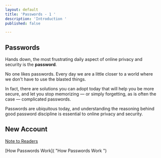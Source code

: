 ```yaml
---
layout: default
title: 'Passwords - 1 '
description: 'Introduction '
published: false

---
```

## Passwords

Hands down, the most frustrating daily aspect of online privacy and security is the **password**.

No one likes passwords. Every day we are a little closer to a world where we don't have to use the blasted things.

In fact, there are solutions you can adopt today that will help you be more secure, and let you stop memorizing — or simply forgetting, as is often the case — complicated passwords.

Passwords are ubiquitous today, and understanding the reasoning behind good password discipline is essential to online privacy and security.

## New Account

[Note to Readers](./introduction-md/ "Note to Reader ")

[How Passwords Work]( "How Passwords Work ")